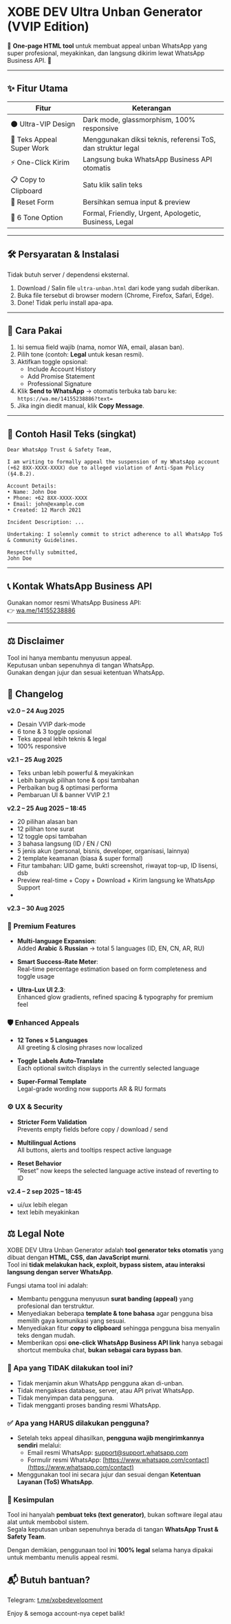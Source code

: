 # XOBE DEV Ultra Unban Generator (VVIP Edition)

📁 **One-page HTML tool** untuk membuat appeal unban WhatsApp yang super profesional, meyakinkan, dan langsung dikirim lewat WhatsApp Business API. 🚀

---

## ✨ Fitur Utama

| Fitur | Keterangan |
|-------|------------|
| 🌑 Ultra-VIP Design | Dark mode, glassmorphism, 100% responsive |
| 🧠 Teks Appeal Super Work | Menggunakan diksi teknis, referensi ToS, dan struktur legal |
| ⚡ One-Click Kirim | Langsung buka WhatsApp Business API otomatis |
| 📋 Copy to Clipboard | Satu klik salin teks |
| 🔄 Reset Form | Bersihkan semua input & preview |
| 🎯 6 Tone Option | Formal, Friendly, Urgent, Apologetic, Business, Legal |

---

## 🛠️ Persyaratan & Instalasi

Tidak butuh server / dependensi eksternal.

1. Download / Salin file `ultra-unban.html` dari kode yang sudah diberikan.
2. Buka file tersebut di browser modern (Chrome, Firefox, Safari, Edge).
3. Done! Tidak perlu install apa-apa.

---

## 🎯 Cara Pakai

1. Isi semua field wajib (nama, nomor WA, email, alasan ban).
2. Pilih tone (contoh: **Legal** untuk kesan resmi).
3. Aktifkan toggle opsional:
   - Include Account History  
   - Add Promise Statement  
   - Professional Signature  
4. Klik **Send to WhatsApp** → otomatis terbuka tab baru ke:  
   `https://wa.me/14155238886?text=`  
5. Jika ingin diedit manual, klik **Copy Message**.

---

## 📄 Contoh Hasil Teks (singkat)

```
Dear WhatsApp Trust & Safety Team,

I am writing to formally appeal the suspension of my WhatsApp account (+62 8XX-XXXX-XXXX) due to alleged violation of Anti-Spam Policy (§4.B.2).

Account Details:
• Name: John Doe
• Phone: +62 8XX-XXXX-XXXX
• Email: john@example.com
• Created: 12 March 2021

Incident Description: ...

Undertaking: I solemnly commit to strict adherence to all WhatsApp ToS & Community Guidelines.

Respectfully submitted,
John Doe
```

---

## 📞 Kontak WhatsApp Business API

Gunakan nomor resmi WhatsApp Business API:  
👉 [wa.me/14155238886](https://wa.me/14155238886)

---

## ⚖️ Disclaimer

Tool ini hanya membantu menyusun appeal.  
Keputusan unban sepenuhnya di tangan WhatsApp.  
Gunakan dengan jujur dan sesuai ketentuan WhatsApp.
## 📅 Changelog

**v2.0 – 24 Aug 2025**
- Desain VVIP dark-mode
- 6 tone & 3 toggle opsional
- Teks appeal lebih teknis & legal
- 100% responsive

**v2.1 – 25 Aug 2025**
- Teks unban lebih powerful & meyakinkan
- Lebih banyak pilihan tone & opsi tambahan
- Perbaikan bug & optimasi performa
- Pembaruan UI & banner VVIP 2.1  

**v2.2 – 25 Aug 2025 – 18:45**
- 20 pilihan alasan ban
- 12 pilihan tone surat
- 12 toggle opsi tambahan
- 3 bahasa langsung (ID / EN / CN)
- 5 jenis akun (personal, bisnis, developer, organisasi, lainnya)
- 2 template keamanan (biasa & super formal)
- Fitur tambahan: UID game, bukti screenshot, riwayat top-up, ID lisensi, dsb
- Preview real-time + Copy + Download + Kirim langsung ke WhatsApp Support
-
 **v2.3 – 30 Aug 2025**
### 🌟 Premium Features
- **Multi-language Expansion**:  
  Added **Arabic** & **Russian** → total 5 languages (ID, EN, CN, AR, RU)

- **Smart Success-Rate Meter**:  
  Real-time percentage estimation based on form completeness and toggle usage

- **Ultra-Lux UI 2.3**:  
  Enhanced glow gradients, refined spacing & typography for premium feel

### 🛡️ Enhanced Appeals
- **12 Tones × 5 Languages**  
  All greeting & closing phrases now localized

- **Toggle Labels Auto-Translate**  
  Each optional switch displays in the currently selected language

- **Super-Formal Template**  
  Legal-grade wording now supports AR & RU formats

### ⚙️ UX & Security
- **Stricter Form Validation**  
  Prevents empty fields before copy / download / send

- **Multilingual Actions**  
  All buttons, alerts and tooltips respect active language

- **Reset Behavior**  
  “Reset” now keeps the selected language active instead of reverting to ID

  
**v2.4 – 2 sep 2025 – 18:45**
- ui/ux lebih elegan
- text lebih meyakinkan
## ⚖️ Legal Note

XOBE DEV Ultra Unban Generator adalah **tool generator teks otomatis** yang dibuat dengan **HTML, CSS, dan JavaScript murni**.  
Tool ini **tidak melakukan hack, exploit, bypass sistem, atau interaksi langsung dengan server WhatsApp**.  

Fungsi utama tool ini adalah:  
- Membantu pengguna menyusun **surat banding (appeal)** yang profesional dan terstruktur.  
- Menyediakan beberapa **template & tone bahasa** agar pengguna bisa memilih gaya komunikasi yang sesuai.  
- Menyediakan fitur **copy to clipboard** sehingga pengguna bisa menyalin teks dengan mudah.  
- Memberikan opsi **one-click WhatsApp Business API link** hanya sebagai shortcut membuka chat, **bukan sebagai cara bypass ban**.  

### 🚫 Apa yang TIDAK dilakukan tool ini?
- Tidak menjamin akun WhatsApp pengguna akan di-unban.  
- Tidak mengakses database, server, atau API privat WhatsApp.  
- Tidak menyimpan data pengguna.  
- Tidak mengganti proses banding resmi WhatsApp.  

### ✅ Apa yang HARUS dilakukan pengguna?
- Setelah teks appeal dihasilkan, **pengguna wajib mengirimkannya sendiri** melalui:  
  - Email resmi WhatsApp: support@support.whatsapp.com  
  - Formulir resmi WhatsApp: [https://www.whatsapp.com/contact](https://www.whatsapp.com/contact)  
- Menggunakan tool ini secara jujur dan sesuai dengan **Ketentuan Layanan (ToS) WhatsApp**.  

### 📌 Kesimpulan
Tool ini hanyalah **pembuat teks (text generator)**, bukan software ilegal atau alat untuk membobol sistem.  
Segala keputusan unban sepenuhnya berada di tangan **WhatsApp Trust & Safety Team**.  

Dengan demikian, penggunaan tool ini **100% legal** selama hanya dipakai untuk membantu menulis appeal resmi.  

## 📬 Butuh bantuan?

Telegram: [t.me/xobedevelopment](https://t.me/xobedevelopment)

Enjoy & semoga account-nya cepet balik!
